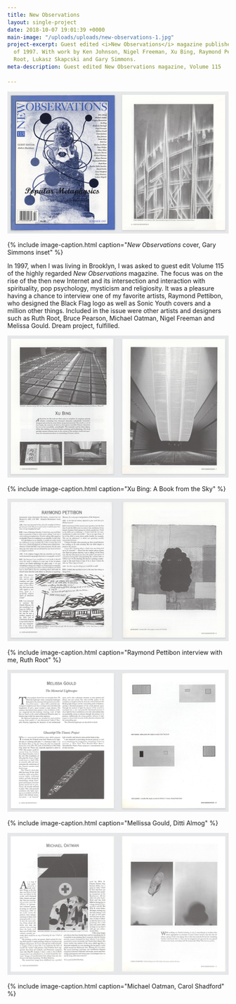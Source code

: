```yaml
---
title: New Observations
layout: single-project
date: 2018-10-07 19:01:39 +0000
main-image: "/uploads/uploads/new-observations-1.jpg"
project-excerpt: Guest edited <i>New Observations</i> magazine published in Summer
  of 1997. With work by Ken Johnson, Nigel Freeman, Xu Bing, Raymond Pettibon, Ruth
  Root, Lukasz Skapcski and Gary Simmons.
meta-description: Guest edited New Observations magazine, Volume 115

---
```

![](/uploads/uploads/new-observations-1.jpg)

{% include image-caption.html caption="<i>New Observations</i> cover, Gary Simmons inset" %}

In 1997, when I was living in Brooklyn, I was asked to guest edit Volume 115 of the highly regarded <i>New Observations</i> magazine. The focus was on the rise of the then new Internet and its intersection and interaction with spirituality, pop psychology, mysticism and religiosity. It was a pleasure having a chance to interview one of my favorite artists, Raymond Pettibon, who designed the Black Flag logo as well as Sonic Youth covers and a million other things. Included in the issue were other artists and designers such as Ruth Root, Bruce Pearson, Michael Oatman, Nigel Freeman and Melissa Gould. Dream project, fulfilled.

<section class="project-column-one" markdown="1">

![](/uploads/uploads/new-observations-2.jpg)

{% include image-caption.html caption="Xu Bing: A Book from the Sky" %}

</section>

<section class="project-column-two" markdown="1">

![](/uploads/uploads/new-observations-3.jpg)

{% include image-caption.html caption="Raymond Pettibon interview with me, Ruth Root" %}

</section>

<section class="project-column-one" markdown="1">

![](/uploads/uploads/new-observations-4.jpg)

{% include image-caption.html caption="Mellissa Gould, Ditti Almog" %}

</section>

<section class="project-column-two" markdown="1">

![](/uploads/uploads/new-observations-5.jpg)

{% include image-caption.html caption="Michael Oatman, Carol Shadford" %}

</section>